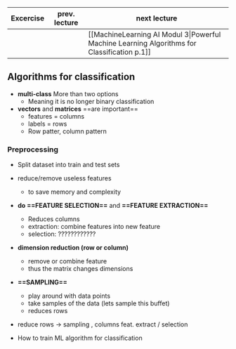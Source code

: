 
| Excercise | prev. lecture | next lecture                                                                                |
| --------- | ------------- | ------------------------------------------------------------------------------------------- |
|           |               | [[MachineLearning AI Modul 3\|Powerful Machine Learning Algorithms for Classification p.1]] |
## Algorithms for classification
- **multi-class** More than two options
	- Meaning it is no longer binary classification
- **vectors** and **matrices** ==are important==
	- features = columns
	- labels = rows
	- Row patter, column pattern

### Preprocessing
- Split dataset into train and test sets
- reduce/remove useless features
	- to save memory and complexity
- **do ==FEATURE SELECTION==** and **==FEATURE EXTRACTION==**
	- Reduces columns
	- extraction: combine features into new feature
	- selection: ????????????
- **dimension reduction (row or column)**
	- remove or combine feature
	- thus the matrix changes dimensions
- **==SAMPLING==**
	- play around with data points
	- take samples of the data (lets sample this buffet)
	- reduces rows
- reduce rows -> sampling , columns feat. extract / selection

- How to train ML algorithm for classification